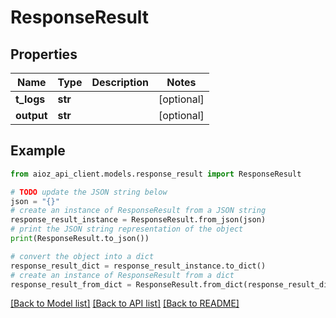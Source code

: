 # ResponseResult


## Properties

Name | Type | Description | Notes
------------ | ------------- | ------------- | -------------
**t_logs** | **str** |  | [optional] 
**output** | **str** |  | [optional] 

## Example

```python
from aioz_api_client.models.response_result import ResponseResult

# TODO update the JSON string below
json = "{}"
# create an instance of ResponseResult from a JSON string
response_result_instance = ResponseResult.from_json(json)
# print the JSON string representation of the object
print(ResponseResult.to_json())

# convert the object into a dict
response_result_dict = response_result_instance.to_dict()
# create an instance of ResponseResult from a dict
response_result_from_dict = ResponseResult.from_dict(response_result_dict)
```
[[Back to Model list]](../README.md#documentation-for-models) [[Back to API list]](../README.md#documentation-for-api-endpoints) [[Back to README]](../README.md)


